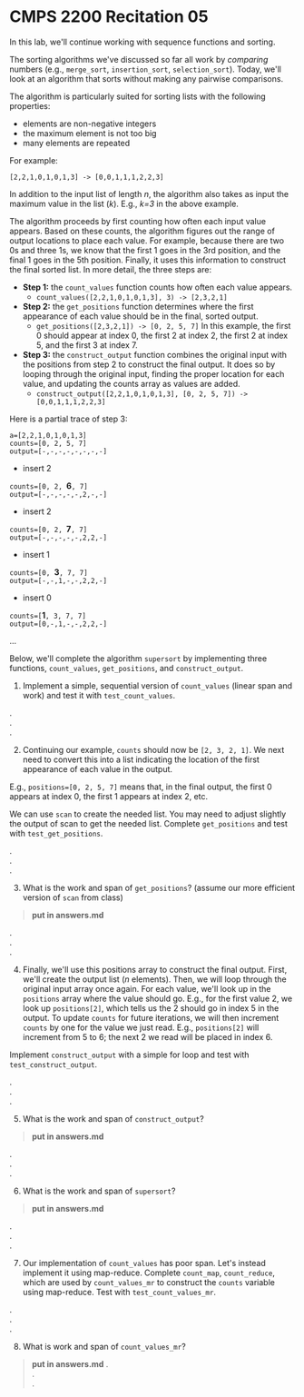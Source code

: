 # CMPS 2200  Recitation 05

In this lab, we'll continue working with sequence functions and sorting.

The sorting algorithms we've discussed so far all work by *comparing* numbers (e.g., `merge_sort`, `insertion_sort`, `selection_sort`). Today, we'll look at an algorithm that sorts without making any pairwise comparisons.

The algorithm is particularly suited for sorting lists with the following properties:
- elements are non-negative integers
- the maximum element is not too big
- many elements are repeated

For example:

`[2,2,1,0,1,0,1,3] -> [0,0,1,1,1,2,2,3]`

In addition to the input list of length *n*, the algorithm also takes as input the maximum value in the list (*k*). E.g., *k=3* in the above example.

The algorithm proceeds by first counting how often each input value appears. Based on these counts, the algorithm figures out the range of output locations to place each value. For example, because there are two 0s and three 1s, we know that the first 1 goes in the 3rd position, and the final 1 goes in the 5th position. Finally, it uses this information to construct the final sorted list. In more detail, the three steps are:

- **Step 1:** the `count_values` function counts how often each value appears. 
  * `count_values([2,2,1,0,1,0,1,3], 3) -> [2,3,2,1]`
- **Step 2:** the `get_positions` function determines where the first appearance of each value should be in the final, sorted output.
  * `get_positions([2,3,2,1]) -> [0, 2, 5, 7]`  In this example, the first 0 should appear at index 0, the first 2 at index 2, the first 2 at index 5, and the first 3 at index 7.
- **Step 3:** the `construct_output` function combines the original input with the positions from step 2 to construct the final output. It does so by looping through the original input, finding the proper location for each value, and updating the counts array as values are added.
  * `construct_output([2,2,1,0,1,0,1,3], [0, 2, 5, 7]) -> [0,0,1,1,1,2,2,3]`

Here is a partial trace of step 3:

`a=[2,2,1,0,1,0,1,3]`  
`counts=[0, 2, 5, 7]`  
`output=[-,-,-,-,-,-,-,-]`

- insert 2

`counts=[0, 2, `**6**`, 7]`  
`output=[-,-,-,-,-,2,-,-]`

- insert 2

`counts=[0, 2, `**7**`, 7]`  
`output=[-,-,-,-,-,2,2,-]`

- insert 1

`counts=[0, `**3**`, 7, 7]`  
`output=[-,-,1,-,-,2,2,-]`

- insert 0

`counts=[`**1**`, 3, 7, 7]`  
`output=[0,-,1,-,-,2,2,-]`

...


Below, we'll complete the algorithm `supersort` by implementing three functions, `count_values`, `get_positions`, and `construct_output`.



1. Implement a simple, sequential version of `count_values` (linear span and work) and test it with `test_count_values`.

.  
.  
.  

2. Continuing our example, `counts` should now be `[2, 3, 2, 1]`. We next need to convert this into a list indicating the location of the first appearance of each value in the output.

E.g., `positions=[0, 2, 5, 7]` means that, in the final output, the first 0 appears at index 0, the first 1 appears at index 2, etc.

We can use `scan` to create the needed list. You may need to adjust slightly the output of scan to get the needed list. Complete `get_positions` and test with `test_get_positions`.

.  
.  
. 


3. What is the work and span of `get_positions`? (assume our more efficient version of `scan` from class)

> **put in answers.md**

.  
.  
. 


4. Finally, we'll use this positions array to construct the final output. First, we'll create the output list ($n$ elements). Then, we will loop through the original input array once again. For each value, we'll look up in the `positions` array where the value should go. E.g., for the first value 2, we look up `positions[2]`, which tells us the 2 should go in index 5 in the output. To update `counts` for future iterations, we will then increment `counts` by one for the value we just read. E.g., `positions[2]` will increment from 5 to 6; the next 2 we read will be placed in index 6.

Implement `construct_output` with a simple for loop and test with `test_construct_output`.

.  
.  
. 


5. What is the work and span of `construct_output`?

> **put in answers.md**

.  
.  
. 


6. What is the work and span of `supersort`?

> **put in answers.md**

.  
.  
. 


7. Our implementation of `count_values` has poor span. Let's instead implement it using map-reduce. Complete `count_map`, `count_reduce`, which are used by `count_values_mr` to construct the `counts` variable using map-reduce. Test with `test_count_values_mr`.

.  
.  
. 


8. What is work and span of `count_values_mr`?

> **put in answers.md**
.  
.  
. 


